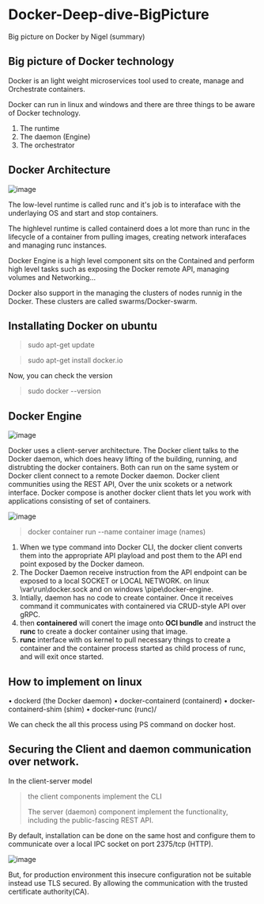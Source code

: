 # Docker-Deep-dive-BigPicture
Big picture on Docker by Nigel (summary)

## Big picture of Docker technology

Docker is an light weight microservices tool used to create, manage and Orchestrate containers.

Docker can run in linux and windows and there are three things to be aware of Docker technology.

1. The runtime
2. The daemon (Engine)
3. The orchestrator

## Docker Architecture

![image](https://user-images.githubusercontent.com/38424194/150133269-639f80ba-e66c-46b7-bf81-346e57eafcb8.png)

The low-level runtime is called runc and it's job is to interaface with the underlaying OS and start and stop containers.

The highlevel runtime is called containerd does a lot more than runc in the lifecycle of a container from pulling images, creating network interafaces and managing runc instances.

Docker Engine is a high level component sits on the Contained and perform high level tasks such as exposing the Docker remote API, managing volumes and Networking...

Docker also support in the managing the clusters of nodes runnig in the Docker. These clusters are called swarms/Docker-swarm.

## Installating Docker on ubuntu

> sudo apt-get update

> sudo apt-get install docker.io

Now, you can check the version

> sudo docker --version

## Docker Engine

![image](https://user-images.githubusercontent.com/38424194/150494049-92c2144f-cbb3-4433-a844-bd41daee2eed.png)

Docker uses a client-server architecture. The Docker client talks to the Docker daemon, which does heavy lifting of the building, running, and distrubting the docker containers. Both  can run on the same system or Docker client connect to a remote Docker daemon.
Docker client communities using the REST API, Over the unix scokets or a network interface. Docker compose is another docker client thats let you work with applications consisting of set of containers.

![image](https://user-images.githubusercontent.com/38424194/150528287-b909da1d-e594-4366-aa71-ea83dcff7bd8.png)

> docker container run --name container image (names)
1. When we type command into Docker CLI, the docker client converts them into the appropriate API playload and post them to the API end point exposed by the Docker dameon.
2. The Docker Daemon receive instruction from the API endpoint  can be exposed to a local SOCKET or LOCAL NETWORK. on linux \var\run\docker.sock and on windows \pipe\docker-engine.
3. Intially, daemon has no code to create container. Once it receives command it communicates with containered via CRUD-style API over gRPC.
4. then **containered** will conert the image onto **OCI bundle** and instruct the **runc** to create a docker container using that image.
5. **runc** interface with os kernel to pull necessary things to create a container and the container process started as child process of runc, and will exit once started.

## How to implement on linux
• dockerd (the Docker daemon)
• docker-containerd (containerd)
• docker-containerd-shim (shim)
• docker-runc (runc)/

We can check the all this process using PS command on docker host.

## Securing the Client and daemon communication over network.

In the client-server model
> the client components implement the CLI
> 
> The server (daemon) component implement the functionality, including the public-fascing REST API.

By default, installation can be done on the same host and configure them to communicate over a local IPC socket on port 2375/tcp (HTTP).

![image](https://user-images.githubusercontent.com/38424194/150536627-01e823f5-9b8e-4036-944c-50c8fe2fb775.png)

But, for production environment this insecure configuration not be suitable instead use TLS secured. By allowing the communication with the trusted certificate authority(CA).

